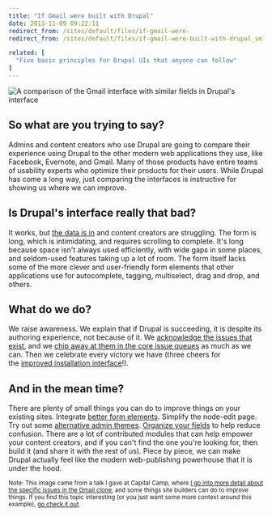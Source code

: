 ```yaml
---
title: "If Gmail were built with Drupal"
date: 2013-11-09 09:22:11
redirect_from: /sites/default/files/if-gmail-were-
redirect_from: /sites/default/files/if-gmail-were-built-with-drupal_sml.jpg

related: [
  "Five basic principles for Drupal UIs that anyone can follow"
]
---
```


![A comparison of the Gmail interface with similar fields in Drupal's interface][1]

 [1]: /assets/images/if-gmail-were-built-with-drupal_sml.jpg

## So what are you trying to say?

Admins and content creators who use Drupal are going to compare their experience using Drupal to the other modern web applications they use, like Facebook, Evernote, and Gmail. Many of those products have entire teams of usability experts who optimize their products for their users. While Drupal has come a long way, just comparing the interfaces is instructive for showing us where we can improve.

## Is Drupal's interface really that bad?

It works, but <a href="http://youtu.be/AfRDvVvkCbY?t=4m49s">the data is in</a> and content creators are struggling. The form is long, which is intimidating, and requires scrolling to complete. It's long because space isn't always used efficiently, with wide gaps in some places, and seldom-used features taking up a lot of room. The form itself lacks some of the more clever and user-friendly form elements that other applications use for autocomplete, tagging, multiselect, drag and drop, and others.

## What do we do?

We raise awareness. We explain that if Drupal is succeeding, it is despite its authoring experience, not because of it. We <a href="http://bojhan.nl/author-ux-known-problems">acknowledge the issues that exist</a>, and we <a href="https://drupal.org/project/issues/search/drupal?issue_tags=usability">chip away at them in the core issue queues</a> as much as we can. Then we celebrate every victory we have (three cheers for the <a href="http://www.youtube.com/watch?v=mpNfenVOhtA">improved installation interface</a>!).

## And in the mean time?

There are plenty of small things you can do to improve things on your existing sites. Integrate <a href="http://bryanbraun.com/2013/08/31/8-ways-to-take-the-pain-out-of-drupals-admin-forms">better form elements</a>. Simplify the node-edit page. Try out some <a href="https://getlevelten.com/blog/kyle-taylor/current-state-drupal-admin-themes">alternative admin themes</a>. <a href="http://bryanbraun.com/2013/06/17/manage-fields-wisely">Organize your fields</a> to help reduce confusion. There are a lot of contributed modules that can help empower your content creators, and if you can't find the one you're looking for, then build it (and share it with the rest of us). Piece by piece, we can make Drupal actually feel like the modern web-publishing powerhouse that it is under the hood.

<small>Note: This image came from a talk I gave at Capital Camp, where <a href="http://youtu.be/772kNhu_Ll4?t=4m10s">I go into more detail about the specific issues in the Gmail clone</a>, and some things site builders can do to improve things. If you find this topic interesting (or you just want some more context around this example), <a href="http://www.youtube.com/watch?v=772kNhu_Ll4">go check it out</a>.</small>
